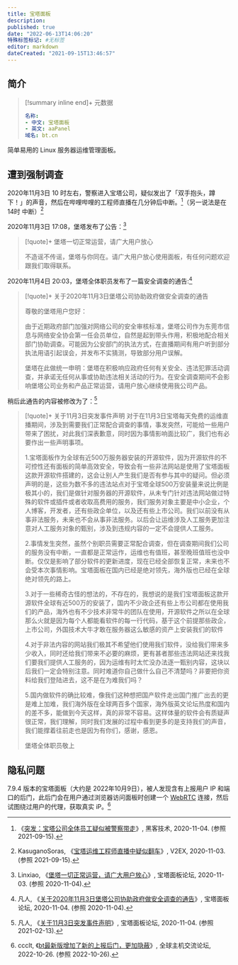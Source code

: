 ```yaml
---
title: 宝塔面板
description:
published: true
date: "2022-06-13T14:06:20"
特殊标签标记: #无标签
editor: markdown
dateCreated: "2021-09-15T13:46:57"
---
```


## 简介

> [!summary inline end]+ 元数据
>
> ```YAML
> 名称:
> - 中文: 宝塔面板
> - 英文: aaPanel
> 域名: bt.cn
> ```

简单易用的 Linux 服务器运维管理面板。

## 遭到强制调查

2020年11月3日 10 时左右，警察进入宝塔公司，疑似发出了「双手抱头，蹲下！」的声音，然后在哔哩哔哩的工程师直播在几分钟后中断。[^186380]（另一说法是在 14时 中断）[^721380]

[^186380]: 《[突发：宝塔公司全体员工疑似被警察带走](https://web.archive.org/web/20210915005433/http://www.hackdig.com/11/hack-186380.htm)》, 黑客技术, 2020-11-04. (参照 2021-09-15).

[^721380]: KasuganoSoras, 《[宝塔运维工程师直播中疑似翻车](https://web.archive.org/web/20210915005516/https://www.v2ex.com/t/721380)》, V2EX, 2020-11-03. (参照 2021-09-15).

2020年11月3日 17:08，堡塔发布了公告：[^58697]

[^58697]: Linxiao, 《[堡塔一切正常运营，请广大用户放心](https://web.archive.org/web/20201104045719/https://www.bt.cn/bbs/thread-58697-1-1.html)》, 宝塔面板论坛, 2020-11-03. (参照 2020-11-04).

> [!quote]+ 堡塔一切正常运营，请广大用户放心
> 
> 不造谣不传谣，堡塔与你同在。请广大用户放心使用面板，有任何问题欢迎跟我们取得联系。

2020年11月4日 20:03，堡塔全体职员发布了一篇安全调查的通告:[^58779]

[^58779]: 凡人, 《[关于2020年11月3日堡塔公司协助政府做安全调查的通告](https://web.archive.org/web/20201104144332/https://www.bt.cn/bbs/thread-58779-1-1.html)》, 宝塔面板论坛, 2020-11-04. (参照 2020-11-04).


> [!quote]+ 关于2020年11月3日堡塔公司协助政府做安全调查的通告
> 
> 尊敬的堡塔用户您好：
> 
> 由于近期政府部门加强对网络公司的安全审核标准，堡塔公司作为东莞市信息与网络安全协会第一任会员单位，自然是起到带头作用，积极地配合相关部门协助调查。可能因为公安部门的执法方式，在直播期间有用户听到部分执法用语引起误会，并发布不实猜测，导致部分用户误解。
> 
> 堡塔在此做统一申明：堡塔在积极响应政府任何有关安全、违法犯罪活动调查，并承诺无任何从事或协助违法相关活动的行为。在安全调查期间不会影响堡塔公司业务和产品正常运营，请用户放心继续使用我公司产品。

稍后此通告的内容被修改为了：[^58779_2]

[^58779_2]: 凡人, 《[关于11月3日突发事件声明](https://web.archive.org/web/20210213135700/https://www.bt.cn/bbs/thread-58779-1-1.html)》, 宝塔面板论坛, 2020-11-04. (参照 2021-02-13).

> [!quote]+ 关于11月3日突发事件声明
> 对于在11月3日宝塔每天免费的运维直播期间，涉及到需要我们正常配合调查的事情，事发突然，可能给一些用户带来了困扰，对此我们深表歉意，同时因为事情影响面比较广，我们也有必要作出一些声明事项。
> 
> 1.宝塔面板作为全球有近500万服务器安装的开源软件，因为开源软件的不可控性还有面板的简单高效安全，导致会有一些非法网站是使用了宝塔面板这款开源软件搭建的，这会让别人产生我们是否有参与其中的疑问。但必须声明的是，这些为数不多的违法站点对于宝塔全球500万安装量来说比例是极其小的，我们是做针对服务器的开源软件，从未专门针对违法网站做过特殊的软件或插件或者收取高费用的服务，我们服务对象主要是中小企业，个人博客，开发者，还有些政企单位，以及还有些上市公司。我们以前没有从事非法服务，未来也不会从事非法服务。以后会让运维涉及人工服务更加注意对人工服务对象的甄别，涉及到违规内容的一定不会提供人工服务。
> 
> 2.事情发生突然，虽然个别职员需要正常配合调查，但在调查期间我们公司的服务没有中断，一直都是正常运作，运维也有值班，甚至晚班值班也没中断。仅仅是影响了部分软件的更新进度，现在已经全部恢复正常，未来也不会受本次事情影响。宝塔面板在国内已经是绝对领先，海外版也已经在全球绝对领先的路上。
> 
> 3.对于一些稀奇古怪的想法的，不存在的，我想说的是我们宝塔面板这款开源软件全球有近500万的安装了，国内不少政企还有些上市公司都在使用我们的产品，海外也有不少技术非常牛的团队在使用，开源软件之所以在全球那么火就是因为每个人都能看软件的每一行代码，基于这个前提那些政企，上市公司，外国技术大牛才敢在服务器这么敏感的资产上安装我们的软件
> 
> 4.对于非法内容的网站我们极其不希望他们使用我们软件，没给我们带来多少收入，同时还给我们带来不必要的麻烦，更有甚者那些违法网站还来找我们要我们提供人工服务的，因为运维有时太忙没办法逐一甄别内容，这块以后我们一定会特别注意。同时难道你自己做什么自己不清楚吗？非要把你资料给我们登陆进去，这不是在为难我们吗？
> 
> 5.国内做软件的确比较难，像我们这种想把国产软件走出国门推广出去的更是难上加难，我们海外版在全球两百多个国家，海外版英文论坛热度和国内的差不多，能做到今天这样，真的非常不容易。这样体量的软件会有质疑声很正常，我们理解，同时我们发展的过程中看到更多的是支持我们的声音，我们能撑着往前走也是因为有你们，感谢，感恩。
> 
> 堡塔全体职员敬上

## 隐私问题

7.9.4 版本的宝塔面板（大约是 2022年10月9日），被人发现含有上报用户 IP 和端口的后门，此后门会在用户通过浏览器访问面板时创建一个 [WebRTC](/technology/WebRTC.md) 连接，然后试图绕过用户的代理，获取真实 iP。[^1090304]

[^1090304]: ccclt, 《[bt最新版增加了新的上报后门，更加隐蔽](https://web.archive.org/web/20221026031805/https://hostloc.com/thread-1090304-1-1.html)》, 全球主机交流论坛, 2022-10-26. (参照 2022-10-26).
